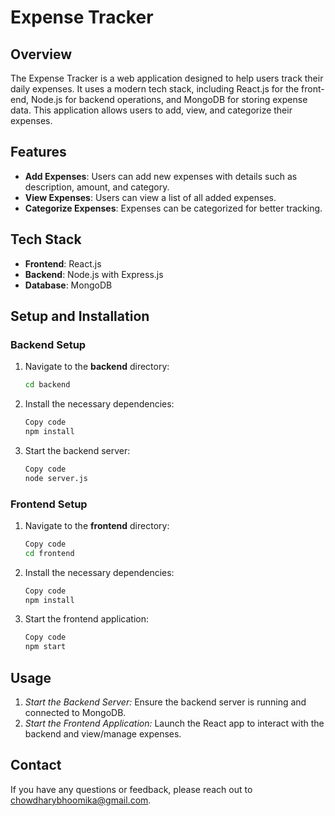 # Expense Tracker

## Overview

The Expense Tracker is a web application designed to help users track their daily expenses. It uses a modern tech stack, including React.js for the front-end, Node.js for backend operations, and MongoDB for storing expense data. This application allows users to add, view, and categorize their expenses.

## Features

- **Add Expenses**: Users can add new expenses with details such as description, amount, and category.
- **View Expenses**: Users can view a list of all added expenses.
- **Categorize Expenses**: Expenses can be categorized for better tracking.

## Tech Stack

- **Frontend**: React.js
- **Backend**: Node.js with Express.js
- **Database**: MongoDB

## Setup and Installation

### Backend Setup

1. Navigate to the **backend** directory:
   ```bash
   cd backend
2. Install the necessary dependencies:
   ```bash
   Copy code
   npm install
3. Start the backend server:
   ```bash
   Copy code
   node server.js
### Frontend Setup

1. Navigate to the **frontend** directory:
   ```bash
   Copy code
   cd frontend
2. Install the necessary dependencies:
   ```bash
   Copy code
   npm install
3. Start the frontend application:
   ```bash
   Copy code
   npm start
## Usage
1. *Start the Backend Server:* Ensure the backend server is running and connected to MongoDB.
2. *Start the Frontend Application:* Launch the React app to interact with the backend and view/manage expenses.
## Contact
If you have any questions or feedback, please reach out to chowdharybhoomika@gmail.com.